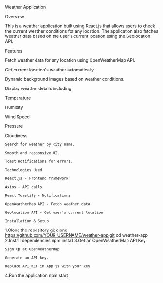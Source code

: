 Weather Application

Overview

This is a weather application built using React.js that allows users to check the current weather conditions for any location. The application also fetches weather data based on the user's current location using the Geolocation API.

Features

Fetch weather data for any location using OpenWeatherMap API.

Get current location's weather automatically.

Dynamic background images based on weather conditions.

Display weather details including:

Temperature

Humidity

Wind Speed

Pressure

Cloudiness

    Search for weather by city name.

    Smooth and responsive UI.

    Toast notifications for errors.

    Technologies Used

    React.js - Frontend framework

    Axios - API calls

    React Toastify - Notifications

    OpenWeatherMap API - Fetch weather data

    Geolocation API - Get user's current location

    Installation & Setup

1.Clone the repository
    git clone https://github.com/YOUR_USERNAME/weather-app.git
    cd weather-app
2.Install dependencies
    npm install
3.Get an OpenWeatherMap API Key

    Sign up at OpenWeatherMap

    Generate an API key.

    Replace API_KEY in App.js with your key.
4.Run the application
    npm start
